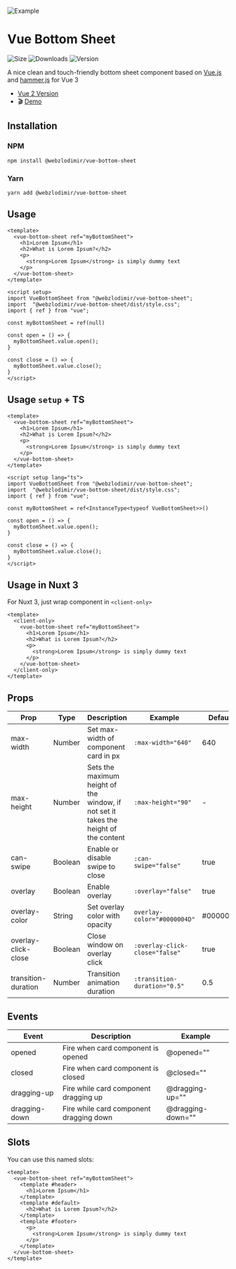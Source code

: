 ![Example](https://bs.vaban.ru/logo.jpg)

# Vue Bottom Sheet 
![Size](https://img.shields.io/bundlephobia/minzip/@webzlodimir/vue-bottom-sheet)
![Downloads](https://img.shields.io/npm/dt/@webzlodimir/vue-bottom-sheet)
![Version](https://img.shields.io/npm/v/@webzlodimir/vue-bottom-sheet)

A nice clean and touch-friendly bottom sheet component based on [Vue.js](https://vuejs.org/) and [hammer.js](https://hammerjs.github.io/) for Vue 3

 - [Vue 2 Version](https://github.com/vaban-ru/vue-bottom-sheet-vue2) 
 - :clapper: [Demo](https://bs.vaban.ru/)

## Installation

### NPM

```
npm install @webzlodimir/vue-bottom-sheet
```

### Yarn

```
yarn add @webzlodimir/vue-bottom-sheet
```

## Usage

```vue
<template>
  <vue-bottom-sheet ref="myBottomSheet">
    <h1>Lorem Ipsum</h1>
    <h2>What is Lorem Ipsum?</h2>
    <p>
      <strong>Lorem Ipsum</strong> is simply dummy text
    </p>
  </vue-bottom-sheet>
</template>

<script setup>
import VueBottomSheet from "@webzlodimir/vue-bottom-sheet";
import  "@webzlodimir/vue-bottom-sheet/dist/style.css";
import { ref } from "vue";

const myBottomSheet = ref(null)

const open = () => {
  myBottomSheet.value.open();
}

const close = () => {
  myBottomSheet.value.close();
}
</script>
```

## Usage `setup` + TS

```vue
<template>
  <vue-bottom-sheet ref="myBottomSheet">
    <h1>Lorem Ipsum</h1>
    <h2>What is Lorem Ipsum?</h2>
    <p>
      <strong>Lorem Ipsum</strong> is simply dummy text
    </p>
  </vue-bottom-sheet>
</template>

<script setup lang="ts">
import VueBottomSheet from "@webzlodimir/vue-bottom-sheet";
import  "@webzlodimir/vue-bottom-sheet/dist/style.css";
import { ref } from "vue";

const myBottomSheet = ref<InstanceType<typeof VueBottomSheet>>()

const open = () => {
  myBottomSheet.value.open();
}

const close = () => {
  myBottomSheet.value.close();
}
</script>
```

## Usage in Nuxt 3

For Nuxt 3, just wrap component in `<client-only>`

```vue
<template>
  <client-only>
    <vue-bottom-sheet ref="myBottomSheet">
      <h1>Lorem Ipsum</h1>
      <h2>What is Lorem Ipsum?</h2>
      <p>
        <strong>Lorem Ipsum</strong> is simply dummy text
      </p>
    </vue-bottom-sheet>
  </client-only>
</template>
```

## Props

| Prop                | Type    | Description                                                                           | Example                        | Defaults  |
|---------------------|---------|---------------------------------------------------------------------------------------|--------------------------------|-----------|
| max-width           | Number  | Set max-width of component card in px                                                 | `:max-width="640"`             | 640       |
| max-height          | Number  | Sets the maximum height of the window, if not set it takes the height of the content  | `:max-height="90"`             | -         |
| can-swipe           | Boolean | Enable or disable swipe to close                                                      | `:can-swipe="false"`           | true      |
| overlay             | Boolean | Enable overlay                                                                        | `:overlay="false"`             | true      |
| overlay-color       | String  | Set overlay color with opacity                                                        | `overlay-color="#0000004D"`    | #0000004D |
| overlay-click-close | Boolean | Close window on overlay click                                                         | `:overlay-click-close="false"` | true      |
| transition-duration | Number  | Transition animation duration                                                         | `:transition-duration="0.5"`   | 0.5       |

## Events

| Event         | Description                               | Example               |
|---------------|-------------------------------------------|-----------------------|
| opened        | Fire when card component is opened        | @opened=""            |
| closed        | Fire when card component is closed        | @closed=""            |
| dragging-up   | Fire while card component dragging up     | @dragging-up=""       |
| dragging-down | Fire while card component dragging down   | @dragging-down=""     |

## Slots

You can use this named slots:

```vue
<template>
  <vue-bottom-sheet ref="myBottomSheet">
    <template #header>
      <h1>Lorem Ipsum</h1>
    </template>
    <template #default>
      <h2>What is Lorem Ipsum?</h2>
    </template>
    <template #footer>
      <p>
        <strong>Lorem Ipsum</strong> is simply dummy text
      </p>
    </template>
  </vue-bottom-sheet>
</template>
```
